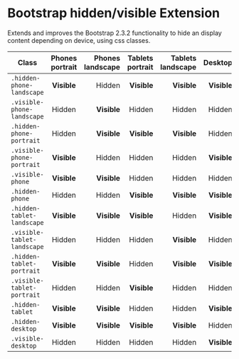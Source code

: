 Bootstrap hidden/visible Extension
==================================

Extends and improves the Bootstrap 2.3.2 functionality to hide an display content depending on device, using css classes.


| Class         | Phones portrait | Phones landscape  | Tablets portrait | Tablets landscape  | Desktop |
| ------------- |:---------------:| -----------------:|-----------------:|-------------------:|--------:|
| `.hidden-phone-landscape`   | **Visible** | Hidden  | **Visible**  | **Visible**  | **Visible**  |
| `.visible-phone-landscape`  | Hidden  | **Visible**  | Hidden  | Hidden  | Hidden  |
| `.hidden-phone-portrait`    | Hidden  | **Visible**  | **Visible**  | **Visible**  | Hidden  |
| `.visible-phone-portrait`   | **Visible** | Hidden  | Hidden  | Hidden  | **Visible**  |
| `.visible-phone`            | **Visible** | **Visible**  | Hidden  | Hidden  | Hidden  |
| `.hidden-phone`             | Hidden  | Hidden  | **Visible**  | **Visible**  | **Visible**  |
| `.hidden-tablet-landscape` | **Visible**  | **Visible**  | **Visible**  | Hidden  | **Visible**  |
| `.visible-tablet-landscape` | Hidden  | Hidden  | Hidden  | **Visible**  | Hidden  |
| `.hidden-tablet-portrait`   | **Visible**  | **Visible**  | Hidden  | **Visible**  | **Visible**  |
| `.visible-tablet-portrait`  | Hidden  | Hidden  | **Visible**  | Hidden  | Hidden  |
| `.hidden-tablet`             | **Visible**  | **Visible**  | Hidden  | Hidden  | **Visible**  |
| `.hidden-desktop`           | **Visible**  | **Visible**  | **Visible**  | **Visible**  | Hidden  |
| `.visible-desktop`          | Hidden  | Hidden  | Hidden  | Hidden  | **Visible**  |
